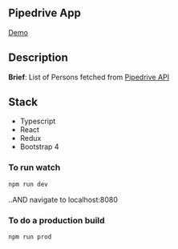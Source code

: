 ## Pipedrive App
[Demo](http://pipedrive.surge.sh)

## Description

**Brief**:​ List​ ​of​ ​Persons​ ​fetched​ ​from​ [​Pipedrive​ ​API](http://pipedrive.com)

## Stack

* Typescript
* React
* Redux
* Bootstrap 4

### To run watch

```bash
npm run dev
```
..AND navigate to localhost:8080

### To do a production build

```bash
npm run prod
```
